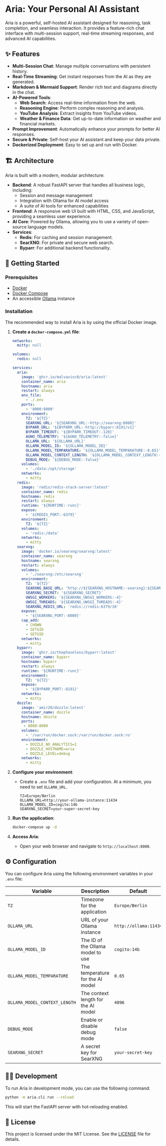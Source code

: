 # Aria: Your Personal AI Assistant

Aria is a powerful, self-hosted AI assistant designed for reasoning, task completion, and seamless interaction. It provides a feature-rich chat interface with multi-session support, real-time streaming responses, and advanced AI capabilities.

## ✨ Features

- **Multi-Session Chat**: Manage multiple conversations with persistent history.
- **Real-Time Streaming**: Get instant responses from the AI as they are generated.
- **Markdown & Mermaid Support**: Render rich text and diagrams directly in the chat.
- **AI-Powered Tools**:
  - **Web Search**: Access real-time information from the web.
  - **Reasoning Engine**: Perform complex reasoning and analysis.
  - **YouTube Analysis**: Extract insights from YouTube videos.
  - **Weather & Finance Data**: Get up-to-date information on weather and financial markets.
- **Prompt Improvement**: Automatically enhance your prompts for better AI responses.
- **Secure & Private**: Self-host your AI assistant and keep your data private.
- **Dockerized Deployment**: Easy to set up and run with Docker.

## 🏗️ Architecture

Aria is built with a modern, modular architecture:

- **Backend**: A robust FastAPI server that handles all business logic, including:
  - Session and message management
  - Integration with Ollama for AI model access
  - A suite of AI tools for enhanced capabilities
- **Frontend**: A responsive web UI built with HTML, CSS, and JavaScript, providing a seamless user experience.
- **AI Core**: Powered by Ollama, allowing you to use a variety of open-source language models.
- **Services**:
  - **Redis**: For caching and session management.
  - **SearXNG**: For private and secure web search.
  - **Byparr**: For additional backend functionality.

## 🚀 Getting Started

### Prerequisites

- [Docker](https://www.docker.com/get-started)
- [Docker Compose](https://docs.docker.com/compose/install/)
- An accessible [Ollama](https://ollama.com/) instance

### Installation

The recommended way to install Aria is by using the official Docker image.

1. **Create a `docker-compose.yml` file**:
   ```yaml
   networks:
     mitty: null

   volumes:
     redis: null

   services:
     aria:
       image: 'ghcr.io/malvavisc0/aria:latest'
       container_name: aria
       hostname: aria
       restart: always
       env_file:
         - ./.env
       ports:
         - '8000:8000'
       environment:
         TZ: '${TZ}'
         SEARXNG_URL: '${SEARXNG_URL:-http://searxng:8080}'
         BYPARR_URL: '${BYPARR_URL:-http://byparr:8191/v1}'
         BYPARR_TIMEOUT: '${BYPARR_TIMEOUT:-120}'
         AGNO_TELEMETRY: '${AGNO_TELEMETRY:-false}'
         OLLAMA_URL: '${OLLAMA_URL}'
         OLLAMA_MODEL_ID: '${OLLAMA_MODEL_ID}'
         OLLAMA_MODEL_TEMPARATURE: '${OLLAMA_MODEL_TEMPARATURE:-0.65}'
         OLLAMA_MODEL_CONTEXT_LENGTH: '${OLLAMA_MODEL_CONTEXT_LENGTH:-1280}'
         DEBUG_MODE: '${DEBUG_MODE:-false}'
       volumes:
         - './data:/opt/storage'
       networks:
         - mitty
     redis:
       image: 'redis/redis-stack-server:latest'
       container_name: redis
       hostname: redis
       restart: always
       runtime: '${RUNTIME:-runc}'
       expose:
         - '${REDIS_PORT:-6379}'
       environment:
         TZ: '${TZ}'
       volumes:
         - 'redis:/data'
       networks:
         - mitty
     searxng:
       image: 'docker.io/searxng/searxng:latest'
       container_name: searxng
       hostname: searxng
       restart: always
       volumes:
         - './searxng:/etc/searxng'
       environment:
         TZ: '${TZ}'
         SEARXNG_BASE_URL: 'http://${SEARXNG_HOSTNAME:-searxng}:${SEARXNG_PORT:-8080}/'
         SEARXNG_SECRET: '${SEARXNG_SECRET}'
         UWSGI_WORKERS: '${SEARXNG_UWSGI_WORKERS:-4}'
         UWSGI_THREADS: '${SEARXNG_UWSGI_THREADS:-4}'
         SEARXNG_REDIS_URL: 'redis://redis:6379/10'
       expose:
         - '${SEARXNG_PORT:-8080}'
       cap_add:
         - CHOWN
         - SETGID
         - SETUID
       networks:
         - mitty
     byparr:
       image: 'ghcr.io/thephaseless/byparr:latest'
       container_name: byparr
       hostname: byparr
       restart: always
       runtime: '${RUNTIME:-runc}'
       environment:
         TZ: '${TZ}'
       expose:
         - '${BYPARR_PORT:-8191}'
       networks:
         - mitty
     dozzle:
       image: 'amir20/dozzle:latest'
       container_name: dozzle
       hostname: dozzle
       ports:
        - 8080:8080
       volumes:
         - '/var/run/docker.sock:/var/run/docker.sock:ro'
       environment:
         - DOZZLE_NO_ANALYTICS=1
         - DOZZLE_HOSTNAME=aria
         - DOZZLE_LEVEL=debug
       networks:
         - mitty
   ```

2. **Configure your environment**:
   - Create a `.env` file and add your configuration. At a minimum, you need to set `OLLAMA_URL`.
     ```env
     TZ=Europe/Berlin
     OLLAMA_URL=http://your-ollama-instance:11434
     OLLAMA_MODEL_ID=cogito:14b
     SEARXNG_SECRET=your-super-secret-key
     ```

3. **Run the application**:
   ```bash
   docker-compose up -d
   ```

4. **Access Aria**:
   - Open your web browser and navigate to `http://localhost:8000`.

## ⚙️ Configuration

You can configure Aria using the following environment variables in your `.env` file:

| Variable                      | Description                                       | Default                  |
| ----------------------------- | ------------------------------------------------- | ------------------------ |
| `TZ`                          | Timezone for the application                      | `Europe/Berlin`          |
| `OLLAMA_URL`                  | URL of your Ollama instance                       | `http://ollama:11434`    |
| `OLLAMA_MODEL_ID`             | The ID of the Ollama model to use                 | `cogito:14b`             |
| `OLLAMA_MODEL_TEMPARATURE`    | The temperature for the AI model                  | `0.65`                   |
| `OLLAMA_MODEL_CONTEXT_LENGTH` | The context length for the AI model               | `4096`                   |
| `DEBUG_MODE`                  | Enable or disable debug mode                      | `false`                  |
| `SEARXNG_SECRET`              | A secret key for SearXNG                          | `your-secret-key`        |

## 🧑‍💻 Development

To run Aria in development mode, you can use the following command:

```bash
python -m aria.cli run --reload
```

This will start the FastAPI server with hot-reloading enabled.

## 📄 License

This project is licensed under the MIT License. See the [LICENSE](LICENSE) file for details.
